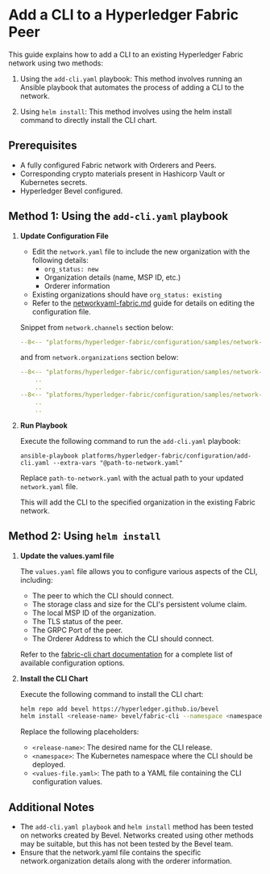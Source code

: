 [//]: # (##############################################################################################)
[//]: # (Copyright Accenture. All Rights Reserved.)
[//]: # (SPDX-License-Identifier: Apache-2.0)
[//]: # (##############################################################################################)

# Add a CLI to a Hyperledger Fabric Peer

This guide explains how to add a CLI to an existing Hyperledger Fabric network using two methods:

1. Using the `add-cli.yaml` playbook: This method involves running an Ansible playbook that automates the process of adding a CLI to the network.

1. Using `helm install`: This method involves using the helm install command to directly install the CLI chart.

## Prerequisites

- A fully configured Fabric network with Orderers and Peers. 
- Corresponding crypto materials present in Hashicorp Vault or Kubernetes secrets.
- Hyperledger Bevel configured.

## Method 1: Using the `add-cli.yaml` playbook

1. **Update Configuration File**

    - Edit the `network.yaml` file to include the new organization with the following details:
		- `org_status: new`
		- Organization details (name, MSP ID, etc.)
		- Orderer information
	- Existing organizations should have `org_status: existing`
    - Refer to the [networkyaml-fabric.md](../networkyaml-fabric.md) guide for details on editing the configuration file.

	Snippet from `network.channels` section below:
	```yaml
	--8<-- "platforms/hyperledger-fabric/configuration/samples/network-fabric-add-organization.yaml:65:139"
	```

	and from `network.organizations` section below:

	```yaml
	--8<-- "platforms/hyperledger-fabric/configuration/samples/network-fabric-add-organization.yaml:143:155"
		..
		..
	--8<-- "platforms/hyperledger-fabric/configuration/samples/network-fabric-add-organization.yaml:406:414"
		..
		..
	```

1. **Run Playbook**
	
	Execute the following command to run the `add-cli.yaml` playbook:

	```
	ansible-playbook platforms/hyperledger-fabric/configuration/add-cli.yaml --extra-vars "@path-to-network.yaml"
	```
	Replace `path-to-network.yaml` with the actual path to your updated `network.yaml` file.

	This will add the CLI to the specified organization in the existing Fabric network.

## Method 2: Using `helm install`

1. **Update the values.yaml file**
	
	The `values.yaml` file allows you to configure various aspects of the CLI, including:

	- The peer to which the CLI should connect.
	- The storage class and size for the CLI's persistent volume claim.
	- The local MSP ID of the organization.
	- The TLS status of the peer.
	- The GRPC Port of the peer.
	- The Orderer Address to which the CLI should connect.

	Refer to the [fabric-cli chart documentation](https://github.com/hyperledger/bevel/tree/main/platforms/hyperledger-fabric/charts/fabric-cli) for a complete list of available configuration options.

1. **Install the CLI Chart**

	Execute the following command to install the CLI chart:
	```bash
	helm repo add bevel https://hyperledger.github.io/bevel
	helm install <release-name> bevel/fabric-cli --namespace <namespace> --values <values-file.yaml>
	```
	Replace the following placeholders:

	- `<release-name>`: The desired name for the CLI release.
	- `<namespace>`: The Kubernetes namespace where the CLI should be deployed.
	- `<values-file.yaml>`: The path to a YAML file containing the CLI configuration values.

## Additional Notes
- The `add-cli.yaml playbook` and `helm install` method has been tested on networks created by Bevel. Networks created using other methods may be suitable, but this has not been tested by the Bevel team.
- Ensure that the network.yaml file contains the specific network.organization details along with the orderer information.
